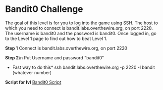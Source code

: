 # Bandit0 Challenge
The goal of this level is for you to log into the game using SSH. The host to which you need to connect is bandit.labs.overthewire.org, on port 2220. The username is bandit0 and the password is bandit0. Once logged in, go to the Level 1 page to find out how to beat Level 1.

**Step 1**
Connect is bandit.labs.overthewire.org, on port 2220 

**Step 2**\n
Put Username and password "bandit0"

* Fast way to do this*
ssh bandit.labs.overthewire.org -p 2220 -l bandit (whatever number)

**Script for lvl**
[Bandit0 Script]() 
